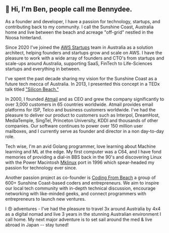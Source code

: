 ## 👋 Hi, I'm Ben, people call me Bennydee.

As a founder and developer, I have a passion for technology, startups, and contributing back to my community. I call the Sunshine Coast, Australia home and live between the beach and acreage "off-grid" nestled in the Noosa hinterland.

Since 2020 I've joined the [AWS Startups](https://aws.amazon.com/startups/) team in Australia as a solution architect, helping founders and startups grow and scale on AWS. I have the pleasure to work with a wide array of founders and CTO's from startups and scale-ups around Australia, supporting SaaS, FinTech to Life-Sciences startups and everything in between.

I've spent the past decade sharing my vision for the Sunshine Coast as a future tech mecca of Australia. In 2013, I presented this concept in a TEDx talk titled ["Silicon Beach."](https://www.youtube.com/watch?v=vMQHSEmEAtc)

In 2000, I founded [Atmail](https://atmail.com/) and as CEO and grew the company significantly to over 3,000 customers in 65 countries worldwide. Atmail provides email platforms for ISP, Telco and business customers worldwide. I've had the pleasure to deliver our product to customers such as Interpol, DreamHost, MediaTemple, SingTel, Princeton University, KDDI and thousands of other companies. Our software continues to power over 150 million user mailboxes, and I currently serve as founder and director in a non day-to-day role.

Tech wise, I'm an avid Golang programmer, love learning about Machine learning and ML at the edge. My first computer was a C64, and I have fond memories of providing a dial-in BBS back in the 90's and discovering Linux with the Power Macintosh [Mklinux](https://en.wikipedia.org/wiki/MkLinux) port in 1996 which spear-headed my passion for technology ever since.

Another passion project as co-founder is [Coding From Beach](https://www.meetup.com/Coding-from-Beach/) a group of 600+ Sunshine Coast-based coders and entrepreneurs. We aim to inspire our local tech community with in-depth technical discussion, encourage networking with like-minded geeks, and connect programmers with entrepreneurs to launch new ventures.

I 😍 adventures - I've had the pleasure to travel 3x around Australia by 4x4 as a digital nomad and live 3 years in the stunning Australian environment I call home. My next major adventure is to set sail around the med & live abroad in Japan -- stay tuned!
